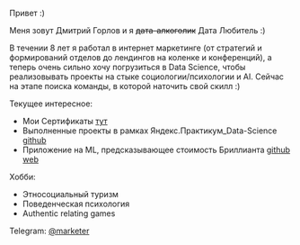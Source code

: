 Привет :)

Меня зовут Дмитрий Горлов и я <strike>дата-алкоголик</strike> Дата Любитель :)

В течении 8 лет я работал в интернет маркетинге (от стратегий и формирований отделов до лендингов на коленке и конференций), а теперь очень сильно хочу погрузиться в Data Science, чтобы реализовывать проекты на стыке социологии/психологии и AI. Сейчас на этапе поиска команды, в которой наточить свой скилл :)

Текущее интересное:
- Мои Сертификаты [тут](https://github.com/dmitriygorlov/certificates)
- Выполненные проекты в рамках Яндекс.Практикум_Data-Science [github](https://github.com/dmitriygorlov/Yandex.Practikum_Data_Science)
- Приложение на ML, предсказывающее стоимость Бриллианта [github](https://github.com/dmitriygorlov/Test-app-Diamod-Heroku) [web](https://how-big-is-love.herokuapp.com/)
<!-- - Kaggle practice  -->

Хобби:
- Этносоциальный туризм
- Поведенческая психология
- Authentic relating games

Telegram: [@marketer](https://t.me/marketer)

<!---
dmitriygorlov/dmitriygorlov is a ✨ special ✨ repository because its `README.md` (this file) appears on your GitHub profile.
You can click the Preview link to take a look at your changes.
--->
